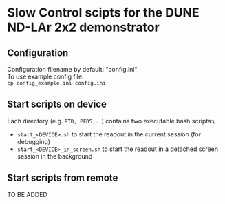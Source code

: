 # Slow Control scipts for the DUNE ND-LAr 2x2 demonstrator

## Configuration
Configuration filename by default: "config.ini"\
To use example config file:\
`cp config_example.ini config.ini`

## Start scripts on device
Each directory (e.g. `RTD, PFD5,..`) contains two executable bash scripts:\
- `start_<DEVICE>.sh` to start the readout in the current session (for debugging)
- `start_<DEVICE>_in_screen.sh` to start the readout in a detached screen session in the background

## Start scripts from remote
TO BE ADDED
